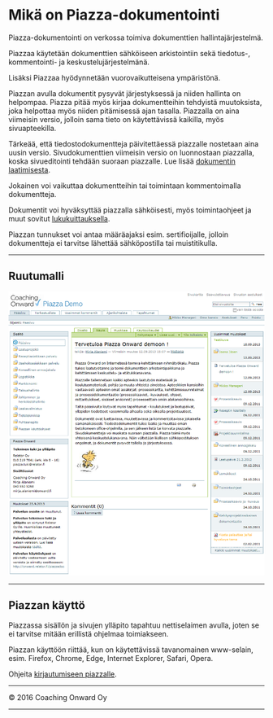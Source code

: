 # Mikä on Piazza-dokumentointi

Piazza-dokumentointi on verkossa toimiva dokumenttien hallintajärjestelmä.

Piazzaa käytetään dokumenttien sähköiseen arkistointiin sekä tiedotus-, kommentointi- ja keskustelujärjestelmänä.

Lisäksi Piazzaa hyödynnetään vuorovaikutteisena ympäristönä.

Piazzan avulla dokumentit pysyvät järjestyksessä ja niiden hallinta on helpompaa. Piazza pitää myös kirjaa dokumentteihin tehdyistä muutoksista, joka helpottaa myös niiden pitämisessä ajan tasalla. Piazzalla on aina viimeisin versio, jolloin sama tieto on käytettävissä kaikilla, myös sivuapteekilla. 

Tärkeää, että tiedostodokumentteja päivitettäessä piazzalle nostetaan aina uusin versio.
Sivudokumenttien  viimeisin versio on luonnostaan piazzalla, koska sivueditointi tehdään suoraan piazzalle.
Lue lisää [dokumentin laatimisesta](dokumentin_tekeminen.md).

Jokainen voi vaikuttaa dokumentteihin tai toimintaan kommentoimalla dokumentteja.

Dokumentit voi hyväksyttää piazzalla sähköisesti, myös toimintaohjeet ja muut sovitut [lukukuittauksella](toimintaohjeet#toimintaohjeiden-kuittaaminen).

Piazzan tunnukset voi antaa määräajaksi esim. sertifioijalle, jolloin dokumentteja ei tarvitse lähettää sähköpostilla tai muistitikulla.

----

## Ruutumalli

![Image](kuvat/kuva-110.png)

----

## Piazzan käyttö

Piazzassa sisällön ja sivujen ylläpito tapahtuu nettiselaimen avulla, joten se ei tarvitse mitään erillistä ohjelmaa toimiakseen.

Piazzan käyttöön riittää, kun on käytettävissä tavanomainen www-selain, esim. Firefox, Chrome, Edge, Internet Explorer, Safari, Opera.

Ohjeita [kirjautumiseen piazzalle](kirjautuminen).

----

© 2016 Coaching Onward Oy

----

